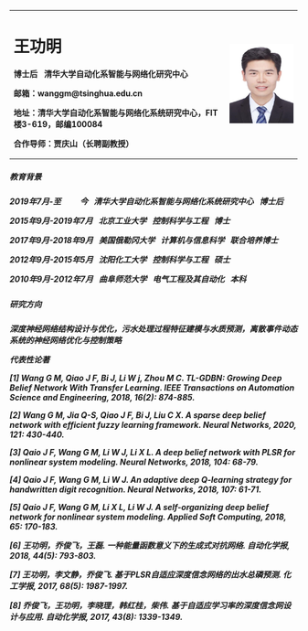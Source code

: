 <table border="0">
  <tr>
    <td width="75%">
      <h1>王功明</h1>
      <p><b>博士后&nbsp;&nbsp;&nbsp;清华大学自动化系智能与网络化研究中心</b></p>
      <p><b>邮箱：wanggm@tsinghua.edu.cn</b></p>
      <p><b>地址：清华大学自动化系智能与网络化系统研究中心，FIT楼3-619，邮编100084</b></p>
      <p><b>合作导师：贾庆山（长聘副教授）</b></p>
    </td>
    <td width="25%">
      <img src="https://github.com/wanggmbjut/wanggmbjut.github.io/raw/master/Gongming.jpg" width="100%"> 
    </td>
  </tr>
</table>

<h5>教育背景<h5>
</b></p>2019年7月-至&nbsp;&nbsp;&nbsp;&nbsp;&nbsp;&nbsp;&nbsp;&nbsp;&nbsp;&nbsp;今&nbsp;&nbsp;&nbsp;清华大学自动化系智能与网络化系统研究中心&nbsp;&nbsp;&nbsp;博士后</b></p>
</b></p>2015年9月-2019年7月&nbsp;&nbsp;&nbsp;北京工业大学&nbsp;&nbsp;&nbsp;控制科学与工程&nbsp;&nbsp;&nbsp;博士</b></p>
</b></p>2017年9月-2018年9月&nbsp;&nbsp;&nbsp;美国俄勒冈大学&nbsp;&nbsp;&nbsp;计算机与信息科学&nbsp;&nbsp;&nbsp;联合培养博士</b></p>
</b></p>2012年9月-2015年5月&nbsp;&nbsp;&nbsp;沈阳化工大学&nbsp;&nbsp;&nbsp;控制科学与工程&nbsp;&nbsp;&nbsp;硕士</b></p>
</b></p>2010年9月-2012年7月&nbsp;&nbsp;&nbsp;曲阜师范大学&nbsp;&nbsp;&nbsp;电气工程及其自动化&nbsp;&nbsp;&nbsp;本科</b></p>

<h5>研究方向<h5>
</b></p>深度神经网络结构设计与优化，污水处理过程特征建模与水质预测，离散事件动态系统的神经网络优化与控制策略</b></p>

代表性论著
</b></p>[1] Wang G M, Qiao J F, Bi J, Li W j, Zhou M C. TL-GDBN: Growing Deep Belief Network With Transfer Learning. *IEEE Transactions on Automation Science and Engineering*, 2018, 16(2): 874-885.</b></p>
</b></p>[2] Wang G M, Jia Q-S, Qiao J F, Bi J, Liu C X. A sparse deep belief network with efficient fuzzy learning framework. *Neural Networks*, 2020, 121: 430-440.</b></p>
</b></p>[3] Qaio J F, Wang G M, Li W J, Li X L. A deep belief network with PLSR for nonlinear system modeling. *Neural Networks*, 2018, 104: 68-79.</b></p>
</b></p>[4] Qaio J F, Wang G M, Li W J. An adaptive deep Q-learning strategy for handwritten digit recognition. *Neural Networks*, 2018, 107: 61-71.</b></p> 
</b></p>[5] Qaio J F, Wang G M, Li X L, Li W J. A self-organizing deep belief network for nonlinear system modeling. *Applied Soft Computing*, 2018, 65: 170-183.</b></p>
</b></p>[6] 王功明，乔俊飞，王磊. 一种能量函数意义下的生成式对抗网络. *自动化学报*, 2018, 44(5): 793-803.</b></p>
</b></p>[7] 王功明，李文静，乔俊飞. 基于PLSR自适应深度信念网络的出水总磷预测. *化工学报*, 2017, 68(5): 1987-1997.</b></p>
</b></p>[8] 乔俊飞，王功明，李晓理，韩红桂，柴伟. 基于自适应学习率的深度信念网设计与应用. *自动化学报*, 2017, 43(8): 1339-1349.</b></p>
